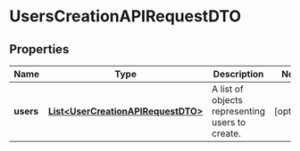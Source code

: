 

# UsersCreationAPIRequestDTO


## Properties

| Name | Type | Description | Notes |
|------------ | ------------- | ------------- | -------------|
|**users** | [**List&lt;UserCreationAPIRequestDTO&gt;**](UserCreationAPIRequestDTO.md) | A list of objects representing users to create. |  [optional] |



